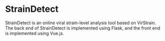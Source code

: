 # StrainDetect
StrainDetect is an online viral strain-level analysis tool based on VirStrain. The back end of StrainDetect is implemented using Flask, and the front end is implemented using Vue.js.
